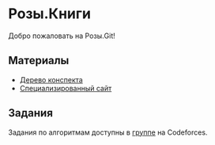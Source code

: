 # Розы.Книги

Добро пожаловать на Розы.Git!

## Материалы
+ [Дерево конспекта](Дерево.md)
+ [Специализированный сайт](catsolymp.tilda.ws)
  
## Задания
Задания по алгоритмам доступны в [группе](https://codeforces.com/group/j5J3TuJUpD/blog) на Codeforces.
